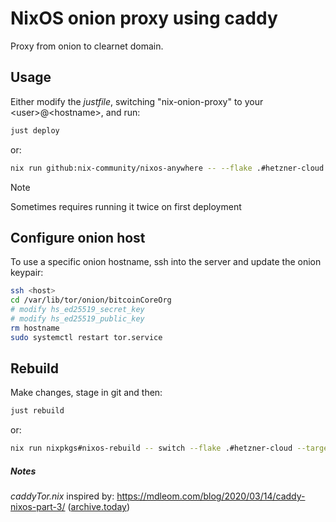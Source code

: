 # NixOS onion proxy using caddy

Proxy from onion to clearnet domain.

## Usage

Either modify the *justfile*, switching "nix-onion-proxy" to your \<user\>@\<hostname\>, and run:

```bash
just deploy
```

or:

```bash
nix run github:nix-community/nixos-anywhere -- --flake .#hetzner-cloud <host>
```

> [!NOTE]
> Sometimes requires running it twice on first deployment

## Configure onion host

To use a specific onion hostname, ssh into the server and update the onion keypair:

```bash
ssh <host>
cd /var/lib/tor/onion/bitcoinCoreOrg
# modify hs_ed25519_secret_key
# modify hs_ed25519_public_key
rm hostname
sudo systemctl restart tor.service
```

## Rebuild

Make changes, stage in git and then:

```bash
just rebuild
```

or:

```bash
nix run nixpkgs#nixos-rebuild -- switch --flake .#hetzner-cloud --target-host <host>
```

##### Notes

*caddyTor.nix* inspired by: https://mdleom.com/blog/2020/03/14/caddy-nixos-part-3/ ([archive.today](http://archive.today/cU0RK))
